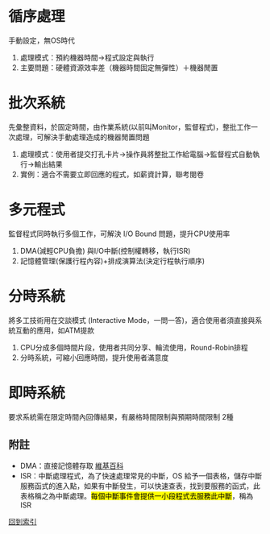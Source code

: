 # 循序處理
手動設定，無OS時代
1. 處理模式：預約機器時間→程式設定與執行
2. 主要問題：硬體資源效率差（機器時間固定無彈性）＋機器閒置

# 批次系統
先彙整資料，於固定時間，由作業系統(以前叫Monitor，監督程式)，整批工作一次處理，可解決手動處理造成的機器閒置問題
1. 處理模式：使用者提交打孔卡片→操作員將整批工作給電腦→監督程式自動執行→輸出結果
2. 實例：適合不需要立即回應的程式，如薪資計算，聯考閱卷

# 多元程式
監督程式同時執行多個工作，可解決 I/O Bound 問題，提升CPU使用率
1. DMA(減輕CPU負擔) 與I/O中斷(控制權轉移，執行ISR)
2. 記憶體管理(保護行程內容)+排成演算法(決定行程執行順序)

# 分時系統
將多工技術用在交談模式 (Interactive Mode，一問一答)，適合使用者須直接與系統互動的應用，如ATM提款
1. CPU分成多個時間片段，使用者共同分享、輪流使用，Round-Robin排程
2. 分時系統，可縮小回應時間，提升使用者滿意度

# 即時系統
要求系統需在限定時間內回傳結果，有嚴格時間限制與預期時間限制 2種

## 附註
* DMA：直接記憶體存取 [維基百科](https://zh.wikipedia.org/wiki/%E7%9B%B4%E6%8E%A5%E8%A8%98%E6%86%B6%E9%AB%94%E5%AD%98%E5%8F%96)
* ISR：中斷處理程式，為了快速處理常見的中斷，OS 給予一個表格，儲存中斷服務函式的進入點，如果有中斷發生，可以快速查表，找到要服務的函式，此表格稱之為中斷處理。<mark>每個中斷事件會提供一小段程式去服務此中斷</mark>，稱為ISR

[回到索引](資訊管理考試/計算機概論/作業系統/(索引))